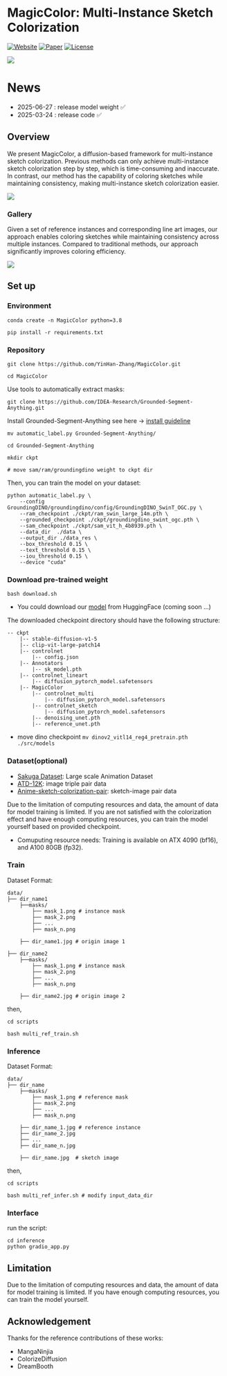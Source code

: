# MagicColor: Multi-Instance Sketch Colorization
[![Website](asset/badge-website.svg)](https://yinhan-zhang.github.io/color/)
[![Paper](https://img.shields.io/badge/arXiv-PDF-b31b1b)](https://arxiv.org/abs/2503.16948)
[![License](https://img.shields.io/badge/License-CC%20BY--NC%204.0-929292)](https://creativecommons.org/licenses/by-nc/4.0/)

![](./asset/logo.png)

# News
- 2025-06-27 : release model weight ✅
- 2025-03-24 : release code ✅

## Overview
We present MagicColor, a diffusion-based framework for multi-instance sketch colorization. Previous methods can only achieve multi-instance sketch colorization step by step, which is time-consuming and inaccurate. In contrast, our method has the capability of coloring sketches while maintaining consistency, making multi-instance sketch colorization easier.

![](./asset/intro.jpg)

### Gallery
Given a set of reference instances and corresponding line art images, our approach enables coloring sketches while maintaining consistency across multiple instances. Compared to traditional methods, our approach significantly improves coloring efficiency.

![](./asset/teaser.jpg)


## Set up

### Environment

    conda create -n MagicColor python=3.8

    pip install -r requirements.txt

### Repository

    git clone https://github.com/YinHan-Zhang/MagicColor.git
    
    cd MagicColor

Use tools to automatically extract masks:

    git clone https://github.com/IDEA-Research/Grounded-Segment-Anything.git

Install Grounded-Segment-Anything see here -> [install guideline](https://github.com/IDEA-Research/Grounded-Segment-Anything)

    mv automatic_label.py Grounded-Segment-Anything/

    cd Grounded-Segment-Anything

    mkdir ckpt  
    
    # move sam/ram/groundingdino weight to ckpt dir


Then, you can train the model on your dataset:

    python automatic_label.py \
        --config GroundingDINO/groundingdino/config/GroundingDINO_SwinT_OGC.py \
        --ram_checkpoint ./ckpt/ram_swin_large_14m.pth \
        --grounded_checkpoint ./ckpt/groundingdino_swint_ogc.pth \
        --sam_checkpoint ./ckpt/sam_vit_h_4b8939.pth \
        --data_dir  ./data \
        --output_dir ./data_res \
        --box_threshold 0.15 \
        --text_threshold 0.15 \
        --iou_threshold 0.15 \
        --device "cuda"

### Download pre-trained weight

    bash download.sh

* You could download our [model]() from HuggingFace (coming soon ...)

The downloaded checkpoint directory should have the following structure:
```
-- ckpt
    |-- stable-diffusion-v1-5
    |-- clip-vit-large-patch14
    |-- controlnet
        |-- config.json
    |-- Annotators
        |-- sk_model.pth
    |-- controlnet_lineart
        |-- diffusion_pytorch_model.safetensors
    |-- MagicColor
        |-- controlnet_multi
            |-- diffusion_pytorch_model.safetensors
        |-- controlnet_sketch
            |-- diffusion_pytorch_model.safetensors
        |-- denoising_unet.pth
        |-- reference_unet.pth
```
- move dino checkpoint 
```mv dinov2_vitl14_reg4_pretrain.pth ./src/models```

### Dataset(optional)

- [Sakuga Dataset](https://github.com/KytraScript/SakugaDataset): Large scale Animation Dataset
- [ATD-12K](https://github.com/lisiyao21/AnimeInterp): image triple pair data
- [Anime-sketch-colorization-pair](https://www.kaggle.com/datasets/ktaebum/anime-sketch-colorization-pair): sketch-image pair data

Due to the limitation of computing resources and data, the amount of data for model training is limited. If you are not satisfied with the colorization effect and have enough computing resources, you can train the model yourself based on provided checkpoint.

- Comuputing resource needs: Training is available on ATX 4090 (bf16), and A100 80GB (fp32). 

### Train
Dataset Format:

    data/
    ├── dir_name1
        ├──masks/
            ├── mask_1.png # instance mask
            ├── mask_2.png
            ├── ...
            ├── mask_n.png

        ├── dir_name1.jpg # origin image 1

    ├── dir_name2
        ├──masks/
            ├── mask_1.png # instance mask
            ├── mask_2.png
            ├── ...
            ├── mask_n.png

        ├── dir_name2.jpg # origin image 2

then,

    cd scripts

    bash multi_ref_train.sh

### Inference
Dataset Format:

    data/
    ├── dir_name
        ├──masks/
            ├── mask_1.png # reference mask
            ├── mask_2.png
            ├── ...
            ├── mask_n.png

        ├── dir_name_1.jpg # reference instance
        ├── dir_name_2.jpg
        ├── ...
        ├── dir_name_n.jpg

        ├── dir_name.jpg  # sketch image

then, 

    cd scripts
    
    bash multi_ref_infer.sh # modify input_data_dir


### Interface
run the script:
 
    cd inference
    python gradio_app.py


## Limitation

Due to the limitation of computing resources and data, the amount of data for model training is limited. If you have enough computing resources, you can train the model yourself.

## Acknowledgement

Thanks for the reference contributions of these works: 
- MangaNinjia
- ColorizeDiffusion
- DreamBooth
